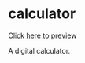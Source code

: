 # calculator
<a href="https://www.ragmehra.github.io/calculator" target="_blank">Click here to preview</a>

A digital calculator. 

